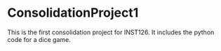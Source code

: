 # ConsolidationProject1
This is the first consolidation project for INST126. It includes the python code for a dice game.